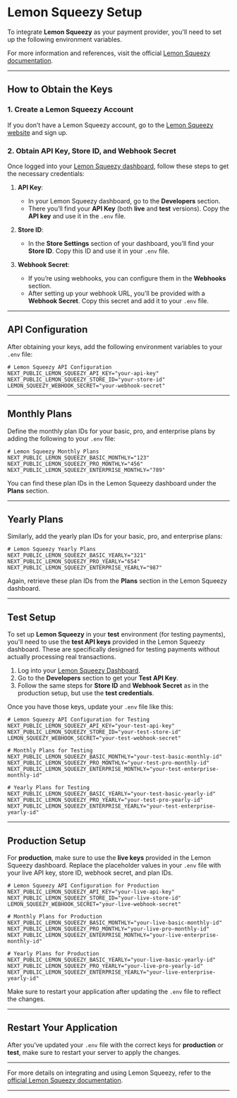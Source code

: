 # Lemon Squeezy Setup

To integrate **Lemon Squeezy** as your payment provider, you'll need to set up the following environment variables.

For more information and references, visit the official [Lemon Squeezy documentation](https://docs.lemonsqueezy.com/help).

---

## How to Obtain the Keys

### 1. **Create a Lemon Squeezy Account**

If you don’t have a Lemon Squeezy account, go to the [Lemon Squeezy website](https://www.lemonsqueezy.com/) and sign up.

### 2. **Obtain API Key, Store ID, and Webhook Secret**

Once logged into your [Lemon Squeezy dashboard](https://app.lemonsqueezy.com/), follow these steps to get the necessary credentials:

1. **API Key**:
   - In your Lemon Squeezy dashboard, go to the **Developers** section.
   - There you’ll find your **API Key** (both **live** and **test** versions). Copy the **API key** and use it in the `.env` file.

2. **Store ID**:
   - In the **Store Settings** section of your dashboard, you’ll find your **Store ID**. Copy this ID and use it in your `.env` file.

3. **Webhook Secret**:
   - If you’re using webhooks, you can configure them in the **Webhooks** section.
   - After setting up your webhook URL, you’ll be provided with a **Webhook Secret**. Copy this secret and add it to your `.env` file.

---

## API Configuration

After obtaining your keys, add the following environment variables to your `.env` file:

```env
# Lemon Squeezy API Configuration
NEXT_PUBLIC_LEMON_SQUEEZY_API_KEY="your-api-key"
NEXT_PUBLIC_LEMON_SQUEEZY_STORE_ID="your-store-id"
LEMON_SQUEEZY_WEBHOOK_SECRET="your-webhook-secret"
```

---

## Monthly Plans

Define the monthly plan IDs for your basic, pro, and enterprise plans by adding the following to your `.env` file:

```env
# Lemon Squeezy Monthly Plans
NEXT_PUBLIC_LEMON_SQUEEZY_BASIC_MONTHLY="123"
NEXT_PUBLIC_LEMON_SQUEEZY_PRO_MONTHLY="456"
NEXT_PUBLIC_LEMON_SQUEEZY_ENTERPRISE_MONTHLY="789"
```

You can find these plan IDs in the Lemon Squeezy dashboard under the **Plans** section.

---

## Yearly Plans

Similarly, add the yearly plan IDs for your basic, pro, and enterprise plans:

```env
# Lemon Squeezy Yearly Plans
NEXT_PUBLIC_LEMON_SQUEEZY_BASIC_YEARLY="321"
NEXT_PUBLIC_LEMON_SQUEEZY_PRO_YEARLY="654"
NEXT_PUBLIC_LEMON_SQUEEZY_ENTERPRISE_YEARLY="987"
```

Again, retrieve these plan IDs from the **Plans** section in the Lemon Squeezy dashboard.

---

## Test Setup

To set up **Lemon Squeezy** in your **test** environment (for testing payments), you'll need to use the **test API keys** provided in the Lemon Squeezy dashboard. These are specifically designed for testing payments without actually processing real transactions.

1. Log into your [Lemon Squeezy Dashboard](https://app.lemonsqueezy.com/).
2. Go to the **Developers** section to get your **Test API Key**.
3. Follow the same steps for **Store ID** and **Webhook Secret** as in the production setup, but use the **test credentials**.

Once you have those keys, update your `.env` file like this:

```env
# Lemon Squeezy API Configuration for Testing
NEXT_PUBLIC_LEMON_SQUEEZY_API_KEY="your-test-api-key"
NEXT_PUBLIC_LEMON_SQUEEZY_STORE_ID="your-test-store-id"
LEMON_SQUEEZY_WEBHOOK_SECRET="your-test-webhook-secret"

# Monthly Plans for Testing
NEXT_PUBLIC_LEMON_SQUEEZY_BASIC_MONTHLY="your-test-basic-monthly-id"
NEXT_PUBLIC_LEMON_SQUEEZY_PRO_MONTHLY="your-test-pro-monthly-id"
NEXT_PUBLIC_LEMON_SQUEEZY_ENTERPRISE_MONTHLY="your-test-enterprise-monthly-id"

# Yearly Plans for Testing
NEXT_PUBLIC_LEMON_SQUEEZY_BASIC_YEARLY="your-test-basic-yearly-id"
NEXT_PUBLIC_LEMON_SQUEEZY_PRO_YEARLY="your-test-pro-yearly-id"
NEXT_PUBLIC_LEMON_SQUEEZY_ENTERPRISE_YEARLY="your-test-enterprise-yearly-id"
```

---

## Production Setup

For **production**, make sure to use the **live keys** provided in the Lemon Squeezy dashboard. Replace the placeholder values in your `.env` file with your live API key, store ID, webhook secret, and plan IDs.

```env
# Lemon Squeezy API Configuration for Production
NEXT_PUBLIC_LEMON_SQUEEZY_API_KEY="your-live-api-key"
NEXT_PUBLIC_LEMON_SQUEEZY_STORE_ID="your-live-store-id"
LEMON_SQUEEZY_WEBHOOK_SECRET="your-live-webhook-secret"

# Monthly Plans for Production
NEXT_PUBLIC_LEMON_SQUEEZY_BASIC_MONTHLY="your-live-basic-monthly-id"
NEXT_PUBLIC_LEMON_SQUEEZY_PRO_MONTHLY="your-live-pro-monthly-id"
NEXT_PUBLIC_LEMON_SQUEEZY_ENTERPRISE_MONTHLY="your-live-enterprise-monthly-id"

# Yearly Plans for Production
NEXT_PUBLIC_LEMON_SQUEEZY_BASIC_YEARLY="your-live-basic-yearly-id"
NEXT_PUBLIC_LEMON_SQUEEZY_PRO_YEARLY="your-live-pro-yearly-id"
NEXT_PUBLIC_LEMON_SQUEEZY_ENTERPRISE_YEARLY="your-live-enterprise-yearly-id"
```

Make sure to restart your application after updating the `.env` file to reflect the changes.

---

## Restart Your Application

After you’ve updated your `.env` file with the correct keys for **production** or **test**, make sure to restart your server to apply the changes.

---

For more details on integrating and using Lemon Squeezy, refer to the [official Lemon Squeezy documentation](https://docs.lemonsqueezy.com/help).

--- 

